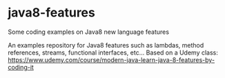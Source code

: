 # java8-features
Some coding examples on Java8 new language features

An examples repository for Java8 features such as lambdas, method references, streams, functional interfaces, etc...
Based on a Udemy class: https://www.udemy.com/course/modern-java-learn-java-8-features-by-coding-it
